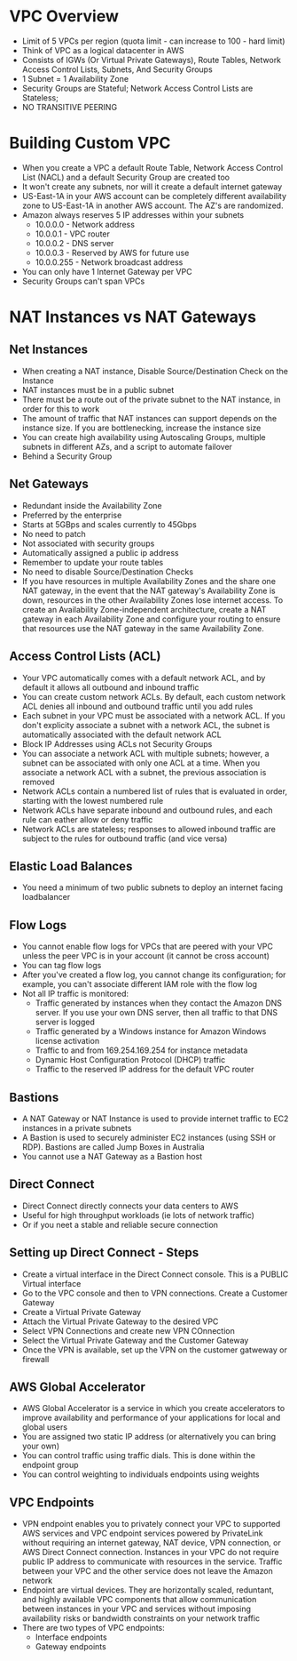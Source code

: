 # VPC Overview
- Limit of 5 VPCs per region (quota limit - can increase to 100 - hard limit)
- Think of VPC as a logical datacenter in AWS
- Consists of IGWs (Or Virtual Private Gateways), Route Tables, Network Access Control Lists, Subnets, And Security Groups
- 1 Subnet = 1 Availability Zone
- Security Groups are Stateful; Network Access Control Lists are Stateless;
- NO TRANSITIVE PEERING

# Building Custom VPC
- When you create a VPC a default Route Table, Network Access Control List (NACL) and a default Security Group are created too
- It won't create any subnets, nor will it create a default internet gateway
- US-East-1A in your AWS account can be completely different availability zone to US-East-1A in another AWS account. The AZ's are randomized.
- Amazon always reserves 5 IP addresses within your subnets
  - 10.0.0.0 - Network address
  - 10.0.0.1 - VPC router
  - 10.0.0.2 - DNS server
  - 10.0.0.3 - Reserved by AWS for future use
  - 10.0.0.255 - Network broadcast address
- You can only have 1 Internet Gateway per VPC
- Security Groups can't span VPCs

# NAT Instances vs NAT Gateways
## Net Instances 
- When creating a NAT instance, Disable Source/Destination Check on the Instance
- NAT instances must be in a public subnet
- There must be a route out of the private subnet to the NAT instance, in order for this to work
- The amount of traffic that NAT instances can support depends on the instance size. If you are bottlenecking, increase the instance size
- You can create high availability using Autoscaling Groups, multiple subnets in different AZs, and a script to automate failover
- Behind a Security Group

## Net Gateways
- Redundant inside the Availability Zone
- Preferred by the enterprise
- Starts at 5GBps and scales currently to 45Gbps
- No need to patch
- Not associated with security groups
- Automatically assigned a public ip address
- Remember to update your route tables
- No need to disable Source/Destination Checks
- If you have resources in multiple Availability Zones and the share one NAT gateway, in the event that the NAT gateway's Availability Zone is down, resources in the other Availability Zones lose internet access. To create an Availability Zone-independent architecture, create a NAT gateway in each Availability Zone and configure your routing to ensure that resources use the NAT gateway in the same Availability Zone.

## Access Control Lists (ACL)
- Your VPC automatically comes with a default network ACL, and by default it allows all outbound and inbound traffic
- You can create custom network ACLs. By default, each custom network ACL denies all inbound and outbound traffic until you add rules
- Each subnet in your VPC must be associated with a network ACL. If you don't explicity associate a subnet with a network ACL, the subnet is automatically associated with the default network ACL
- Block IP Addresses using ACLs not Security Groups
- You can associate a network ACL with multiple subnets; however, a subnet can be associated with only one ACL at a time. When you associate a network ACL with a subnet, the previous association is removed
- Network ACLs contain a numbered list of rules that is evaluated in order, starting with the lowest numbered rule
- Network ACLs have separate inbound and outbound rules, and each rule can eather allow or deny traffic
- Network ACLs are stateless; responses to allowed inbound traffic are subject to the rules for outbound traffic (and vice versa)

## Elastic Load Balances
- You need a minimum of two public subnets to deploy an internet facing loadbalancer

## Flow Logs
- You cannot enable flow logs for VPCs that are peered with your VPC unless the peer VPC is in your account (it cannot be cross account)
- You can tag flow logs
- After you've created a flow log, you cannot change its configuration; for example, you can't associate different IAM role with the flow log
- Not all IP traffic is monitored:
  - Traffic generated by instances when they contact the Amazon DNS server. If you use your own DNS server, then all traffic to that DNS server is logged
  - Traffic generated by a Windows instance for Amazon Windows license activation
  - Traffic to and from 169.254.169.254 for instance metadata
  - Dynamic Host Configuration Protocol (DHCP) traffic
  - Traffic to the reserved IP address for the default VPC router

## Bastions
- A NAT Gateway or NAT Instance is used to provide internet traffic to EC2 instances in a private subnets
- A Bastion is used to securely administer EC2 instances (using SSH or RDP). Bastions are called Jump Boxes in Australia
- You cannot use a NAT Gateway as a Bastion host

## Direct Connect
- Direct Connect directly connects your data centers to AWS
- Useful for high throughput workloads (ie lots of network traffic)
- Or if you neet a stable and reliable secure connection

## Setting up Direct Connect - Steps
- Create a virtual interface in the Direct Connect console. This is a PUBLIC Virtual interface
- Go to the VPC console and then to VPN connections. Create a Customer Gateway
- Create a Virtual Private Gateway
- Attach the Virtual Private Gateway to the desired VPC
- Select VPN Connections and create new VPN COnnection
- Select the Virtual Private Gateway and the Customer Gateway
- Once the VPN is available, set up the VPN on the customer gatweway or firewall

## AWS Global Accelerator
- AWS Global Accelerator is a service in which you create accelerators to improve availability and performance of your applications for local and global users
- You are assigned two static IP address (or alternatively you can bring your own)
- You can control traffic using traffic dials. This is done within the endpoint group
- You can control weighting to individuals endpoints using weights

## VPC Endpoints
- VPN endpoint enables you to privately connect your VPC to supported AWS services and VPC endpoint services powered by PrivateLink without requiring an internet gateway, NAT device, VPN connection, or AWS Direct Connect connection. Instances in your VPC do not require public IP address to communicate with resources in the service. Traffic between your VPC and the other service does not leave the Amazon network
- Endpoint are virtual devices. They are horizontally scaled, reduntant, and highly available VPC components that allow communication between instances in your VPC and services without imposing availability risks or bandwidth constraints on your network traffic
- There are two types of VPC endpoints:
  - Interface endpoints
  - Gateway endpoints
